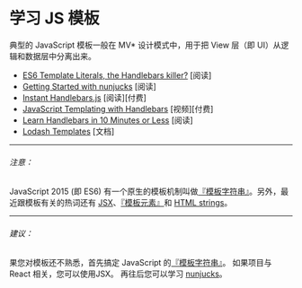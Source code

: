 # 学习 JS 模板

典型的 JavaScript 模板一般在 MV* 设计模式中，用于把 View 层（即 UI）从逻辑和数据层中分离出来。

* [ES6 Template Literals, the Handlebars killer?](https://www.keithcirkel.co.uk/es6-template-literals/) [阅读]
* [Getting Started with nunjucks](http://mozilla.github.io/nunjucks/getting-started.html) [阅读]
* [Instant Handlebars.js](https://www.amazon.com/Instant-Handlebars-js-Gabriel-Manricks/dp/1783282657/?&_encoding=UTF8&tag=frontend-handbook-20&linkCode=ur2&linkId=ff063868c79e956eb5cbc43571dc7065&camp=1789&creative=9325) [阅读][付费]
* [JavaScript Templating with Handlebars](http://www.pluralsight.com/courses/handlebars-javascript-templating) [视频][付费]
* [Learn Handlebars in 10 Minutes or Less](http://tutorialzine.com/2015/01/learn-handlebars-in-10-minutes/) [阅读]
* [Lodash Templates](https://lodash.com/docs/4.17.2#template) [文档]

***

###### 注意：

JavaScript 2015 (即 ES6) 有一个原生的模板机制叫做[『模板字符串』](https://developer.mozilla.org/en-US/docs/Web/JavaScript/Reference/template_strings)。另外，最近跟模板有关的热词还有 [JSX](https://facebook.github.io/jsx/)、[『模板元素』](http://aurelia.io/hub.html#/doc/article/aurelia/templating/latest/templating-basics)和 [HTML strings](https://angular.io/docs/ts/latest/guide/template-syntax.html#)。

***

###### 建议：

果您对模板还不熟悉，首先搞定 JavaScript 的[『模板字符串』](https://developer.mozilla.org/en-US/docs/Web/JavaScript/Reference/template_strings)。 如果项目与 React 相关，您可以使用JSX。 再往后您可以学习 [nunjucks](http://mozilla.github.io/nunjucks/getting-started.html)。
